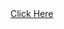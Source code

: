 <!DOCTYPE html>
<html leng="en">
  <body>
    <a href="youtube.com">Click Here</a>
  </body>
  </html>
